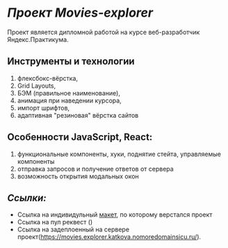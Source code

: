 # ***Проект Movies-explorer***
Проект является дипломной работой на курсе веб-разработчик Яндекс.Практикума.

## Инструменты и технологии
1. флексбокс-вёрстка,
2. Grid Layouts,
3. БЭМ (правильное наименование),
4. анимация при наведении курсора,
5. импорт шрифтов,
6. адаптивная "резиновая" вёрстка сайтов

## Особенности JavaScript, React:
1. функциональные компоненты, хуки, поднятие стейта, управляемые компоненты
2. отправка запросов и получение ответов от сервера
3. возможность открытия модальных окон

## *Ссылки:*
* Ссылка на индивидульный [макет](https://www.figma.com/file/6FMWkB94wE7KTkcCgUXtnC/%D0%94%D0%B8%D0%BF%D0%BB%D0%BE%D0%BC%D0%BD%D1%8B%D0%B9-%D0%BF%D1%80%D0%BE%D0%B5%D0%BA%D1%82?type=design&node-id=1-7989&mode=design&t=v4dtAz9wX9gP1Qkw-0), по которому верстался проект
* Ссылка на пул реквест ()
* Ссылка на задеплоенный на сервере проект(https://movies.explorer.katkova.nomoredomainsicu.ru/).